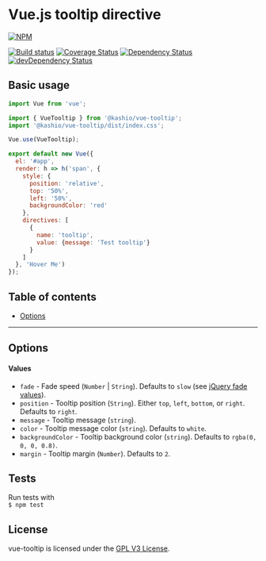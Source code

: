 # Vue.js tooltip directive
[![NPM](https://nodei.co/npm/@kashio/vue-tooltip.png?downloads=true&downloadRank=true&stars=true)](https://nodei.co/npm/@kashio/vue-tooltip/)

[![Build status](https://api.travis-ci.org/Kashio/vue-tooltip.svg?branch=master)](https://travis-ci.org/Kashio/vue-tooltip)
[![Coverage Status](https://coveralls.io/repos/github/Kashio/vue-tooltip/badge.svg?branch=master)](https://coveralls.io/github/Kashio/vue-tooltip?branch=master)
[![Dependency Status](https://david-dm.org/kashio/vue-tooltip.svg)](https://david-dm.org/Kashio/vue-tooltip)
[![devDependency Status](https://david-dm.org/Kashio/vue-tooltip/dev-status.svg)](https://david-dm.org/Kashio/vue-tooltip?type=dev)

## Basic usage
```js
import Vue from 'vue';

import { VueTooltip } from '@kashio/vue-tooltip';
import '@kashio/vue-tooltip/dist/index.css';

Vue.use(VueTooltip);

export default new Vue({
  el: '#app',
  render: h => h('span', {
    style: {
      position: 'relative',
      top: '50%',
      left: '50%',
      backgroundColor: 'red'
    },
    directives: [
      {
        name: 'tooltip',
        value: {message: 'Test tooltip'}
      }
    ]
  }, 'Hover Me')
});
```

## Table of contents
- [Options](#options)

---

## Options
#### Values
* `fade` - Fade speed (`Number` | `String`). Defaults to `slow` (see [jQuery fade values](http://api.jquery.com/fadein/)).
* `position` - Tooltip position (`String`). Either `top`, `left`, `bottom`, or `right`. Defaults to `right`.
* `message` - Tooltip message (`string`).
* `color` - Tooltip message color (`string`). Defaults to `white`.
* `backgroundColor` - Tooltip background color (`string`). Defaults to `rgba(0, 0, 0, 0.8)`.
* `margin` - Tooltip margin (`Number`). Defaults to `2`.

## Tests
Run tests with <br/>
`$ npm test`

## License
vue-tooltip is licensed under the [GPL V3 License](https://raw.githubusercontent.com/Kashio/vue-tooltip/master/LICENSE).
